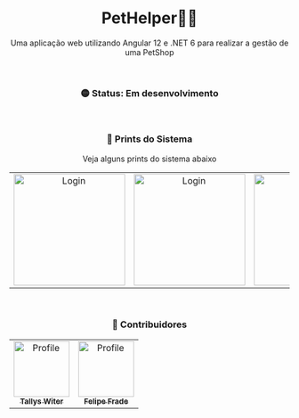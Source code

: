 <h1 align="center">PetHelper🐶🐱</h1>

<p align="center">
Uma aplicação web utilizando Angular 12 e .NET 6 para realizar a gestão de uma PetShop
</p>

<br />

<h3 align="center">🟡 Status: Em desenvolvimento</h3>

<br />

<h3 align="center">📸 Prints do Sistema</h3>
<p align="center">Veja alguns prints do sistema abaixo</p>
<table align="center">
  <tr>
    <td align="center">
      <img width="200px" height="200px" src="https://user-images.githubusercontent.com/63269777/262832346-4de2c9d2-270c-4d00-ac4f-df9969e58d78.png" alt="Login">
    </td>
     <td align="center">
      <img width="200px" height="200px" src="https://user-images.githubusercontent.com/63269777/262832382-31bc7328-467b-4a59-bc89-75ae103695e5.png" alt="Login">
    </td>
    <td align="center">
      <img width="200px" height="200px" src="https://user-images.githubusercontent.com/63269777/263553004-5cde86b7-3370-47e5-9c3e-c5c37bb9f630.png" alt="Home">
    </td>
    <td align="center">
      <img width="200px" height="200px" src="https://user-images.githubusercontent.com/63269777/263553021-922bf2f1-3cfb-40d3-8791-3ebb1342275b.png" alt="Home">
    </td>
  </tr>
</table>

<br /> 

<h3 align="center">🎨 Contribuidores</h4>
<table align="center">
  <tr>
    <td align="center">
      <a href="https://github.com/TallysWiterF">
        <img src="https://avatars.githubusercontent.com/u/63269777?v=4" width="100px;" alt="Profile"/>
        <br />
        <sub>
          <b>Tallys Witer</b>
        </sub>
      </a>
    </td>
     <td align="center">
      <a href="https://github.com/felpBigStack">
        <img src="https://avatars.githubusercontent.com/u/144967655?v=4" width="100px;" alt="Profile"/>
        <br />
        <sub>
          <b>Felipe Frade</b>
        </sub>
      </a>
    </td>
  </tr>  
</table>
